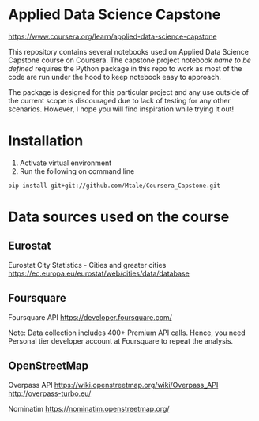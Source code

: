 # Applied Data Science Capstone
https://www.coursera.org/learn/applied-data-science-capstone

This repository contains several notebooks used on Applied Data Science Capstone course on Coursera. 
The capstone project notebook *name to be defined* requires the Python package in this repo to work as most of the code are run under the hood to keep notebook easy to approach.

The package is designed for this particular project and any use outside of the current scope is discouraged due to lack of testing for any other scenarios.
However, I hope you will find inspiration while trying it out!

# Installation
1. Activate virtual environment
2. Run the following on command line

```
pip install git+git://github.com/Mtale/Coursera_Capstone.git
```

# Data sources used on the course

## Eurostat
Eurostat City Statistics - Cities and greater cities
https://ec.europa.eu/eurostat/web/cities/data/database

## Foursquare
Foursquare API
https://developer.foursquare.com/

Note: Data collection includes 400+ Premium API calls. Hence, you need Personal tier developer account at Foursquare to repeat the analysis.

## OpenStreetMap

Overpass API
https://wiki.openstreetmap.org/wiki/Overpass_API
http://overpass-turbo.eu/

Nominatim
https://nominatim.openstreetmap.org/

 


